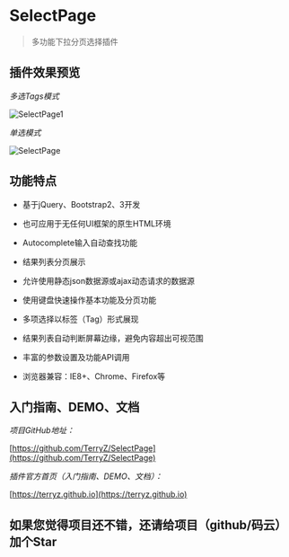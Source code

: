 # SelectPage

> 多功能下拉分页选择插件


## 插件效果预览

*多选Tags模式*

![SelectPage1](https://terryz.github.io/image/SelectPage1.png "SelectPage")

*单选模式*

![SelectPage](https://terryz.github.io/image/SelectPage.png "SelectPage")


## 功能特点


* 基于jQuery、Bootstrap2、3开发

* 也可应用于无任何UI框架的原生HTML环境

* Autocomplete输入自动查找功能

* 结果列表分页展示

* 允许使用静态json数据源或ajax动态请求的数据源

* 使用键盘快速操作基本功能及分页功能

* 多项选择以标签（Tag）形式展现

* 结果列表自动判断屏幕边缘，避免内容超出可视范围

* 丰富的参数设置及功能API调用

* 浏览器兼容：IE8+、Chrome、Firefox等



## 入门指南、DEMO、文档

*项目GitHub地址：*

[https://github.com/TerryZ/SelectPage](https://github.com/TerryZ/SelectPage)

*插件官方首页（入门指南、DEMO、文档）：*

[https://terryz.github.io](https://terryz.github.io)


## 如果您觉得项目还不错，还请给项目（github/码云）加个Star

